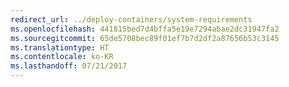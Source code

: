 ```yaml
---
redirect_url: ../deploy-containers/system-requirements
ms.openlocfilehash: 441815bed7d4bffa5e19e7294abae2dc31947fa2
ms.sourcegitcommit: 65de5708bec89f01ef7b7d2df2a87656b53c3145
ms.translationtype: HT
ms.contentlocale: ko-KR
ms.lasthandoff: 07/21/2017
---
```


